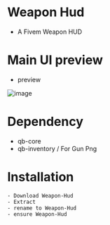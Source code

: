 # Weapon Hud
- A Fivem Weapon HUD  

# Main UI preview
- preview

![image](https://i.imgur.com/IPb1O2u.png)

# Dependency
- qb-core
- qb-inventory / For Gun Png

# Installation
```
- Download Weapon-Hud
- Extract
- rename to Weapon-Hud
- ensure Weapon-Hud
```
